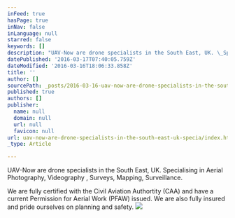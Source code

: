```yaml
---
inFeed: true
hasPage: true
inNav: false
inLanguage: null
starred: false
keywords: []
description: "UAV-Now are drone specialists in the South East, UK. \_Specialising in Aerial Photography, Videography , Surveys, Mapping, Surveillance.\_"
datePublished: '2016-03-17T07:40:05.759Z'
dateModified: '2016-03-16T18:06:33.858Z'
title: ''
author: []
sourcePath: _posts/2016-03-16-uav-now-are-drone-specialists-in-the-south-east-uk-specia.md
published: true
authors: []
publisher:
  name: null
  domain: null
  url: null
  favicon: null
url: uav-now-are-drone-specialists-in-the-south-east-uk-specia/index.html
_type: Article

---
```

UAV-Now are drone specialists in the South East, UK.  Specialising in Aerial Photography, Videography , Surveys, Mapping, Surveillance. 

We are fully certified with the Civil Aviation Authortity (CAA) and have a current Permission for Aerial Work (PFAW) issued.  We are also fully insured and pride ourselves on planning and safety.
![](https://the-grid-user-content.s3-us-west-2.amazonaws.com/0227ff2a-2846-4708-8adb-be2260ef5c47.jpg)